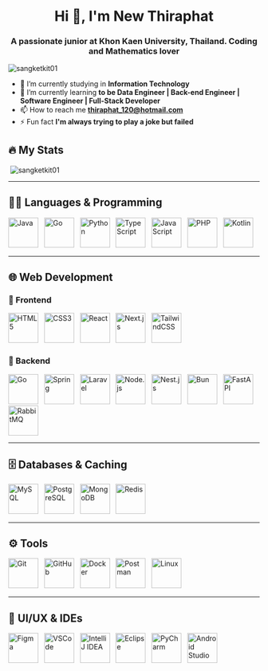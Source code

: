 <h1 align="center">Hi 👋, I'm New Thiraphat</h1>
<h3 align="center">A passionate junior at Khon Kaen University, Thailand. Coding and Mathematics lover</h3>

<p align="left"> 
  <img src="https://komarev.com/ghpvc/?username=sangketkit01&label=Profile%20views&color=0e75b6&style=flat" alt="sangketkit01" />
</p>

- 🔭 I’m currently studying in **Information Technology**  
- 🌱 I’m currently learning **to be Data Engineer | Back-end Engineer | Software Engineer | Full-Stack Developer**  
- 📫 How to reach me **thiraphat_120@hotmail.com**  
- ⚡ Fun fact **I'm always trying to play a joke but failed**

## 🔥 My Stats
<p>&nbsp;<img align="center" src="https://github-readme-stats.vercel.app/api?username=sangketkit01&show_icons=true&locale=en" alt="sangketkit01" /></p>

---

## 🧑‍💻 Languages & Programming
<p align="left"> 
  <a href="https://www.java.com/" target="_blank"><img src="https://skillicons.dev/icons?i=java&theme=dark" alt="Java" width="60"/></a> &nbsp;
  <a href="https://go.dev/" target="_blank"><img src="https://skillicons.dev/icons?i=go&theme=dark" alt="Go" width="60"/></a> &nbsp;
  <a href="https://www.python.org/" target="_blank"><img src="https://skillicons.dev/icons?i=py&theme=dark" alt="Python" width="60"/></a> &nbsp;
  <a href="https://www.typescriptlang.org/" target="_blank"><img src="https://skillicons.dev/icons?i=ts&theme=dark" alt="TypeScript" width="60"/></a> &nbsp;
  <a href="https://developer.mozilla.org/en-US/docs/Web/JavaScript" target="_blank"><img src="https://skillicons.dev/icons?i=js&theme=dark" alt="JavaScript" width="60"/></a> &nbsp;
  <a href="https://www.php.net/" target="_blank"><img src="https://skillicons.dev/icons?i=php&theme=dark" alt="PHP" width="60"/></a> &nbsp;
  <a href="https://kotlinlang.org/" target="_blank"><img src="https://skillicons.dev/icons?i=kotlin&theme=dark" alt="Kotlin" width="60"/></a>
</p>

---

## 🌐 Web Development

### 🔹 Frontend
<p align="left"> 
  <a href="https://developer.mozilla.org/en-US/docs/Web/HTML" target="_blank"><img src="https://skillicons.dev/icons?i=html&theme=dark" alt="HTML5" width="60"/></a> &nbsp;
  <a href="https://developer.mozilla.org/en-US/docs/Web/CSS" target="_blank"><img src="https://skillicons.dev/icons?i=css&theme=dark" alt="CSS3" width="60"/></a> &nbsp;
  <a href="https://react.dev/" target="_blank"><img src="https://skillicons.dev/icons?i=react&theme=dark" alt="React" width="60"/></a> &nbsp;
  <a href="https://nextjs.org/" target="_blank"><img src="https://skillicons.dev/icons?i=nextjs&theme=dark" alt="Next.js" width="60"/></a> &nbsp;
  <a href="https://tailwindcss.com/" target="_blank"><img src="https://skillicons.dev/icons?i=tailwind&theme=dark" alt="TailwindCSS" width="60"/></a>
</p>

### 🔸 Backend
<p align="left"> 
  <a href="https://go.dev/" target="_blank"><img src="https://skillicons.dev/icons?i=go&theme=dark" alt="Go" width="60"/></a> &nbsp;
  <a href="https://spring.io/" target="_blank"><img src="https://skillicons.dev/icons?i=spring&theme=dark" alt="Spring" width="60"/></a> &nbsp;
  <a href="https://laravel.com/" target="_blank"><img src="https://skillicons.dev/icons?i=laravel&theme=dark" alt="Laravel" width="60"/></a> &nbsp;
  <a href="https://nodejs.org/" target="_blank"><img src="https://skillicons.dev/icons?i=nodejs&theme=dark" alt="Node.js" width="60"/></a> &nbsp;
  <a href="https://nestjs.com/" target="_blank"><img src="https://skillicons.dev/icons?i=nestjs&theme=dark" alt="Nest.js" width="60"/></a> &nbsp;
  <a href="https://bun.sh/" target="_blank"><img src="https://skillicons.dev/icons?i=bun&theme=dark" alt="Bun" width="60"/></a> &nbsp;
  <a href="https://fastapi.tiangolo.com/" target="_blank"><img src="https://skillicons.dev/icons?i=fastapi&theme=dark" alt="FastAPI" width="60"/></a> &nbsp;
  <a href="https://www.rabbitmq.com/" target="_blank"><img src="https://skillicons.dev/icons?i=rabbitmq&theme=dark" alt="RabbitMQ" width="60"/></a>
</p>

---

## 🗄️ Databases & Caching
<p align="left"> 
  <a href="https://www.mysql.com/" target="_blank"><img src="https://skillicons.dev/icons?i=mysql&theme=dark" alt="MySQL" width="60"/></a> &nbsp;
  <a href="https://www.postgresql.org/" target="_blank"><img src="https://skillicons.dev/icons?i=postgres&theme=dark" alt="PostgreSQL" width="60"/></a> &nbsp;
  <a href="https://www.mongodb.com/" target="_blank"><img src="https://skillicons.dev/icons?i=mongodb&theme=dark" alt="MongoDB" width="60"/></a> &nbsp;
  <a href="https://redis.io/" target="_blank"><img src="https://skillicons.dev/icons?i=redis&theme=dark" alt="Redis" width="60"/></a>
</p>

---

## ⚙️ Tools
<p align="left"> 
  <a href="https://git-scm.com/" target="_blank"><img src="https://skillicons.dev/icons?i=git&theme=dark" alt="Git" width="60"/></a> &nbsp;
  <a href="https://github.com/" target="_blank"><img src="https://skillicons.dev/icons?i=github&theme=dark" alt="GitHub" width="60"/></a> &nbsp;
  <a href="https://www.docker.com/" target="_blank"><img src="https://skillicons.dev/icons?i=docker&theme=dark" alt="Docker" width="60"/></a> &nbsp;
  <a href="https://www.postman.com/" target="_blank"><img src="https://skillicons.dev/icons?i=postman&theme=dark" alt="Postman" width="60"/></a> &nbsp;
  <a href="https://www.linux.org/" target="_blank"><img src="https://skillicons.dev/icons?i=linux&theme=dark" alt="Linux" width="60"/></a>
</p>

---

## 🎨 UI/UX & IDEs
<p align="left"> 
  <a href="https://www.figma.com/" target="_blank"><img src="https://skillicons.dev/icons?i=figma&theme=dark" alt="Figma" width="60"/></a> &nbsp;
  <a href="https://code.visualstudio.com/" target="_blank"><img src="https://skillicons.dev/icons?i=vscode&theme=dark" alt="VSCode" width="60"/></a> &nbsp;
  <a href="https://www.jetbrains.com/idea/" target="_blank"><img src="https://skillicons.dev/icons?i=idea&theme=dark" alt="IntelliJ IDEA" width="60"/></a> &nbsp;
  <a href="https://www.eclipse.org/" target="_blank"><img src="https://skillicons.dev/icons?i=eclipse&theme=dark" alt="Eclipse" width="60"/></a> &nbsp;
  <a href="https://www.jetbrains.com/pycharm/" target="_blank"><img src="https://skillicons.dev/icons?i=pycharm&theme=dark" alt="PyCharm" width="60"/></a> &nbsp;
  <a href="https://developer.android.com/studio" target="_blank"><img src="https://skillicons.dev/icons?i=androidstudio&theme=dark" alt="Android Studio" width="60"/></a>
</p>
